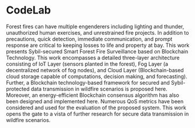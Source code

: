 # CodeLab
Forest fires can have multiple engenderers including lighting and thunder, unauthorized human exercises, and unrestrained fire projects. In addition to precautions, quick detection, immediate communication, and prompt response are critical to keeping losses to life and property at bay. This work presents Sybil-secured Smart Forest Fire Surveillance based on Blockchain Technology. This work encompasses a detailed three-layer architecture consisting of IoT Layer (sensors planted in the forest), Fog Layer (a decentralized network of fog nodes), and Cloud Layer (Blockchain-based cloud storage capable of computations, decision making, and forecasting). Further, a Blockchain technology-based framework for secured and Sybil-protected data transmission in wildfire scenarios is proposed here. Moreover, an energy-efficient Blockchain consensus algorithm has also been designed and implemented here. Numerous QoS metrics have been considered and used for the evaluation of the proposed system. This work opens the gate to a vista of further research for secure data transmission in wildfire scenarios.

